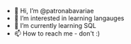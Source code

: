 - 👋 Hi, I’m @patronabavariae
- 👀 I’m interested in learning langauges
- 🌱 I’m currently learning SQL
- 📫 How to reach me - don't :)
